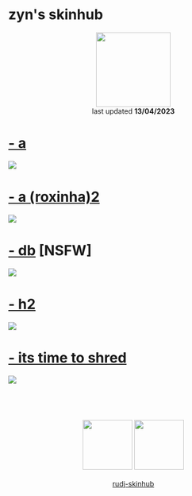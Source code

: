 # zyn's skinhub
<p align="center">
<a href="https://osu.ppy.sh/users/6138309">
  <img src="https://a.ppy.sh/6138309"  
       width="150"
       height="150"></a>
<br>
last updated <b>13/04/2023</b>
</p>

# [- a](https://github.com/rudj-skinhub/woal/raw/tyfh/zyn/-%20a.osk)
[![](https://i.imgur.com/SgFLoH2.jpeg)](https://github.com/rudj-skinhub/woal/raw/tyfh/zyn/-%20a.osk)

# [- a (roxinha)2](https://github.com/rudj-skinhub/woal/raw/tyfh/zyn/-%20a%20(roxinha)2.osk)
[![](https://i.imgur.com/lVLYGb3.jpeg)](https://github.com/rudj-skinhub/woal/raw/tyfh/zyn/-%20a%20(roxinha)2.osk)

# [- db](https://github.com/rudj-skinhub/woal/raw/tyfh/zyn/-%20db.osk) [NSFW]
[![](https://i.imgur.com/VWTxJb3.jpeg)](https://github.com/rudj-skinhub/woal/raw/tyfh/zyn/-%20db.osk)

# [- h2](https://github.com/rudj-skinhub/woal/raw/tyfh/zyn/-%20h2.osk)
[![](https://i.imgur.com/oSWzBDv.jpeg)](https://github.com/rudj-skinhub/woal/raw/tyfh/zyn/-%20h2.osk)

# [- its time to shred](https://github.com/rudj-skinhub/woal/raw/tyfh/zyn/-%20its%20time%20to%20shred.osk)
[![](https://i.imgur.com/HW3K6Ub.jpeg)](https://github.com/rudj-skinhub/woal/raw/tyfh/zyn/-%20its%20time%20to%20shred.osk)

#

<p align="center">
  <br></br>
  <a href="https://www.twitch.tv/1zyn">
  <img src="https://i.imgur.com/HM030lk.png" 
       width="100" 
       height="100"></a>
  <a href="https://twitter.com/ClubCyber1a">
  <img src="https://i.imgur.com/PUQ5uWf.png" 
       width="100" 
       height="100"></a>
  <br></br>
  <a href="README.md">rudj-skinhub</a>
 </p>
